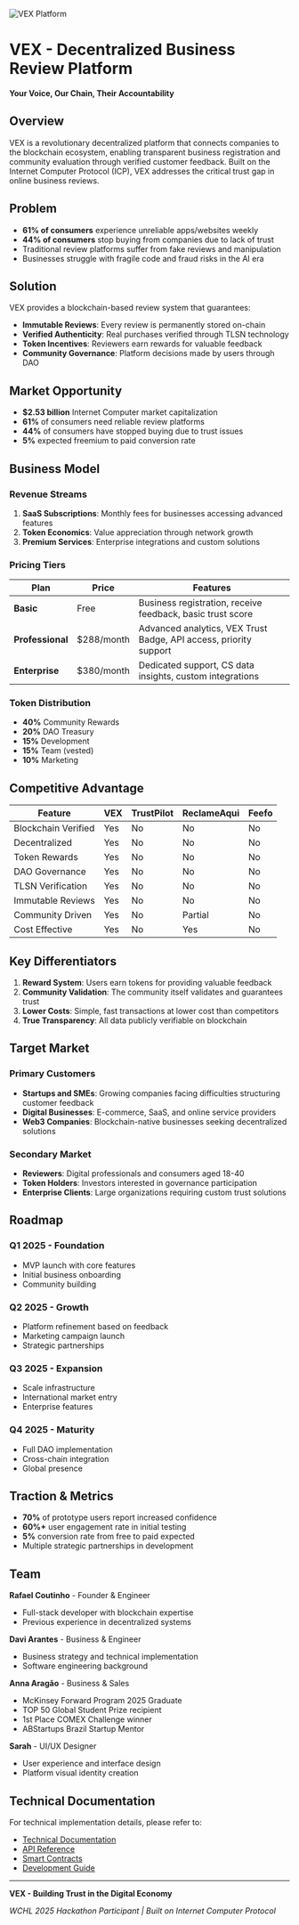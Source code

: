 ![VEX Platform](../docs/vex-banner.png)

# VEX - Decentralized Business Review Platform

**Your Voice, Our Chain, Their Accountability**

## Overview

VEX is a revolutionary decentralized platform that connects companies to the blockchain ecosystem, enabling transparent business registration and community evaluation through verified customer feedback. Built on the Internet Computer Protocol (ICP), VEX addresses the critical trust gap in online business reviews.

## Problem

- **61% of consumers** experience unreliable apps/websites weekly
- **44% of consumers** stop buying from companies due to lack of trust
- Traditional review platforms suffer from fake reviews and manipulation
- Businesses struggle with fragile code and fraud risks in the AI era

## Solution

VEX provides a blockchain-based review system that guarantees:
- **Immutable Reviews**: Every review is permanently stored on-chain
- **Verified Authenticity**: Real purchases verified through TLSN technology
- **Token Incentives**: Reviewers earn rewards for valuable feedback
- **Community Governance**: Platform decisions made by users through DAO

## Market Opportunity

- **$2.53 billion** Internet Computer market capitalization
- **61%** of consumers need reliable review platforms
- **44%** of consumers have stopped buying due to trust issues
- **5%** expected freemium to paid conversion rate

## Business Model

### Revenue Streams

1. **SaaS Subscriptions**: Monthly fees for businesses accessing advanced features
2. **Token Economics**: Value appreciation through network growth
3. **Premium Services**: Enterprise integrations and custom solutions

### Pricing Tiers

| Plan | Price | Features |
|------|-------|----------|
| **Basic** | Free | Business registration, receive feedback, basic trust score |
| **Professional** | $288/month | Advanced analytics, VEX Trust Badge, API access, priority support |
| **Enterprise** | $380/month | Dedicated support, CS data insights, custom integrations |

### Token Distribution

- **40%** Community Rewards
- **20%** DAO Treasury  
- **15%** Development
- **15%** Team (vested)
- **10%** Marketing

## Competitive Advantage

| Feature | VEX | TrustPilot | ReclameAqui | Feefo |
|---------|-----|------------|-------------|--------|
| Blockchain Verified | Yes | No | No | No |
| Decentralized | Yes | No | No | No |
| Token Rewards | Yes | No | No | No |
| DAO Governance | Yes | No | No | No |
| TLSN Verification | Yes | No | No | No |
| Immutable Reviews | Yes | No | No | No |
| Community Driven | Yes | No | Partial | No |
| Cost Effective | Yes | No | Yes | No |

## Key Differentiators

1. **Reward System**: Users earn tokens for providing valuable feedback
2. **Community Validation**: The community itself validates and guarantees trust
3. **Lower Costs**: Simple, fast transactions at lower cost than competitors
4. **True Transparency**: All data publicly verifiable on blockchain

## Target Market

### Primary Customers
- **Startups and SMEs**: Growing companies facing difficulties structuring customer feedback
- **Digital Businesses**: E-commerce, SaaS, and online service providers
- **Web3 Companies**: Blockchain-native businesses seeking decentralized solutions

### Secondary Market
- **Reviewers**: Digital professionals and consumers aged 18-40
- **Token Holders**: Investors interested in governance participation
- **Enterprise Clients**: Large organizations requiring custom trust solutions

## Roadmap

### Q1 2025 - Foundation
- MVP launch with core features
- Initial business onboarding
- Community building

### Q2 2025 - Growth
- Platform refinement based on feedback
- Marketing campaign launch
- Strategic partnerships

### Q3 2025 - Expansion
- Scale infrastructure
- International market entry
- Enterprise features

### Q4 2025 - Maturity
- Full DAO implementation
- Cross-chain integration
- Global presence

## Traction & Metrics

- **70%** of prototype users report increased confidence
- **60%+** user engagement rate in initial testing
- **5%** conversion rate from free to paid expected
- Multiple strategic partnerships in development

## Team

**Rafael Coutinho** - Founder & Engineer
- Full-stack developer with blockchain expertise
- Previous experience in decentralized systems

**Davi Arantes** - Business & Engineer
- Business strategy and technical implementation
- Software engineering background

**Anna Aragão** - Business & Sales
- McKinsey Forward Program 2025 Graduate
- TOP 50 Global Student Prize recipient
- 1st Place COMEX Challenge winner
- ABStartups Brazil Startup Mentor

**Sarah** - UI/UX Designer
- User experience and interface design
- Platform visual identity creation


## Technical Documentation

For technical implementation details, please refer to:
- [Technical Documentation](docs/TECHNICAL.md)
- [API Reference](docs/API.md)
- [Smart Contracts](docs/CONTRACTS.md)
- [Development Guide](docs/DEVELOPMENT.md)

---

**VEX - Building Trust in the Digital Economy**

*WCHL 2025 Hackathon Participant | Built on Internet Computer Protocol*